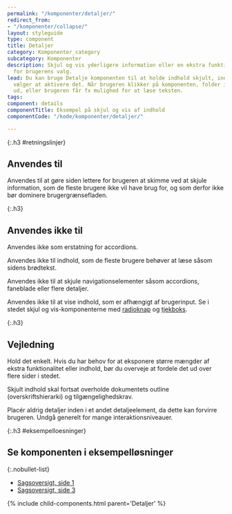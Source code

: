 ```yaml
---
permalink: "/komponenter/detaljer/"
redirect_from:
- "/komponenter/collapse/"
layout: styleguide
type: component
title: Detaljer
category: Komponenter_category
subcategory: Komponenter
description: Skjul og vis yderligere information eller en ekstra funktion relevant
  for brugerens valg.
lead: Du kan bruge Detalje komponenten til at holde indhold skjult, indtil brugeren
  vælger at aktivere det. Når brugeren klikker på komponenten, folder indholdet sig
  ud, eller brugeren får fx mulighed for at læse teksten.
tags: 
component: details
componentTitle: Eksempel på skjul og vis af indhold
componentCode: "/kode/komponenter/detaljer/"

---
```


{:.h3 #retningslinjer}

## Anvendes til

Anvendes til at gøre siden lettere for brugeren at skimme ved at skjule information, som de fleste brugere ikke vil have brug for, og som derfor ikke bør dominere brugergrænsefladen.

{:.h3}

## Anvendes ikke til

Anvendes ikke som erstatning for accordions.

Anvendes ikke til indhold, som de fleste brugere behøver at læse såsom sidens brødtekst.

Anvendes ikke til at skjule navigationselementer såsom accordions, faneblade eller flere detaljer.

Anvendes ikke til at vise indhold, som er afhængigt af brugerinput. Se i stedet skjul og vis-komponenterne med <a href="/komponenter/radioknap/#skjult-indhold-collapse">radioknap</a> og <a href="/komponenter/tjekboks/#skjult-indhold-collapse">tjekboks</a>.

{:.h3}

## Vejledning

Hold det enkelt. Hvis du har behov for at eksponere større mængder af ekstra funktionalitet eller indhold, bør du overveje at fordele det ud over flere sider i stedet.

Skjult indhold skal fortsat overholde dokumentets outline (overskriftshierarki) og tilgængelighedskrav.

Placér aldrig detaljer inden i et andet detaljeelement, da dette kan forvirre brugeren. Undgå generelt for mange interaktionsniveauer.

{:.h3 #eksempelloesninger}
## Se komponenten i eksempelløsninger

{:.nobullet-list}
- <a href="/pages/eksempler/sagsoversigt/sagsoversigt-1/?r={{page.permalink}}%23eksempelloesninger" title="Vis eksempel 'Sagsoversigt, side 1'">Sagsoversigt, side 1</a>
- <a href="/pages/eksempler/sagsoversigt/sagsoversigt-3/?r={{page.permalink}}%23eksempelloesninger" title="Vis eksempel 'Sagsoversigt, side 3'">Sagsoversigt, side 3</a>

{% include child-components.html parent='Detaljer' %}